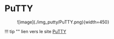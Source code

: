 # PuTTY

<figure markdown=1>
![image](./img_putty/PuTTY.png){width=450}
</figure>

!!! tip ""
    lien vers le site [PuTTY](https://www.putty.org/)
